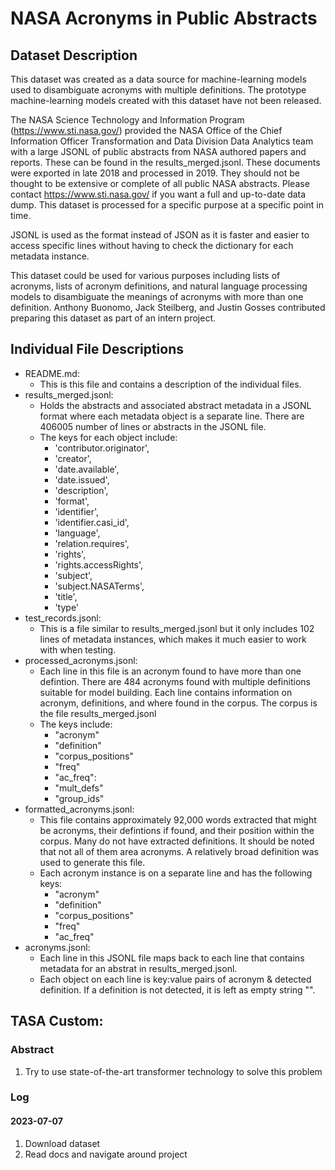 # NASA Acronyms in Public Abstracts

## Dataset Description

This dataset was created as a data source for machine-learning models used to disambiguate acronyms with multiple definitions. The prototype machine-learning models created with this dataset have not been released.

The NASA Science Technology and Information Program (https://www.sti.nasa.gov/) provided the NASA Office of the Chief Information Officer Transformation and Data Division Data Analytics team with a large JSONL of public abstracts from NASA authored papers and reports. These can be found in the results_merged.jsonl. These documents were exported in late 2018 and processed in 2019. They should not be thought to be extensive or complete of all public NASA abstracts. Please contact https://www.sti.nasa.gov/ if you want a full and up-to-date data dump. This dataset is processed for a specific purpose at a specific point in time.

JSONL is used as the format instead of JSON as it is faster and easier to access specific lines without having to check the dictionary for each metadata instance. 

This dataset could be used for various purposes including lists of acronyms, lists of acronym definitions, and natural language processing models to disambiguate the meanings of acronyms with more than one definition. Anthony Buonomo, Jack Steilberg, and Justin Gosses contributed preparing this dataset as part of an intern project.


## Individual File Descriptions

- README.md:
  - This is this file and contains a description of the individual files. 
- results_merged.jsonl: 
  - Holds the abstracts and associated abstract metadata in a JSONL format where each metadata object is a separate line. There are 406005 number of lines or abstracts in the JSONL file. 
  - The keys for each object include:
    - 'contributor.originator',
    - 'creator',
    - 'date.available',
    - 'date.issued',
    - 'description',
    - 'format',
    - 'identifier',
    - 'identifier.casi_id',
    - 'language',
    - 'relation.requires',
    - 'rights',
    - 'rights.accessRights',
    - 'subject',
    - 'subject.NASATerms',
    - 'title',
    - 'type'
- test_records.jsonl:
  - This is a file similar to results_merged.jsonl but it only includes 102 lines of metadata instances, which makes it much easier to work with when testing. 
- processed_acronyms.jsonl:
  - Each line in this file is an acronym found to have more than one defintion. There are 484 acronyms found with multiple definitions suitable for model building. Each line contains information on acronym, definitions, and where found in the corpus. The corpus is the file results_merged.jsonl
  - The keys include:
    - "acronym"
    - "definition"
    - "corpus_positions"
    - "freq"
    - "ac_freq":
    - "mult_defs"
    - "group_ids"
- formatted_acronyms.jsonl:
  - This file contains approximately 92,000 words extracted that might be acronyms, their defintions if found, and their position within the corpus. Many do not have extracted definitions. It should be noted that not all of them area acronyms. A relatively broad definition was used to generate this file. 
  - Each acronym instance is on a separate line and has the following keys:
    - "acronym"
    - "definition"
    - "corpus_positions"
    - "freq"
    - "ac_freq"
- acronyms.jsonl:
  - Each line in this JSONL file maps back to each line that contains metadata for an abstrat in results_merged.jsonl. 
  - Each object on each line is key:value pairs of acronym & detected definition. If a definition is not detected, it is left as empty string "".


## TASA Custom:

### Abstract

1. Try to use state-of-the-art transformer technology to solve this problem

### Log

#### 2023-07-07

1. Download dataset
2. Read docs and navigate around project